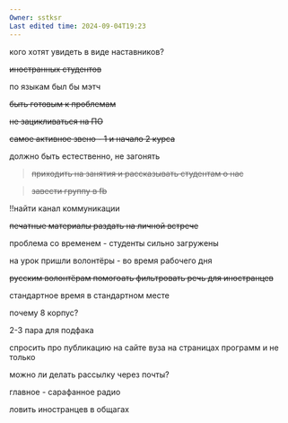 ```yaml
---
Owner: sstksr
Last edited time: 2024-09-04T19:23
---
```

кого хотят увидеть в виде наставников?

~~иностранных студентов~~

по языкам был бы мэтч

  

~~быть готовым к проблемам~~

~~не зацикливаться на ПО~~

  

~~самое активное звено - 1 и начало 2 курса~~

должно быть естественно, не загонять

> ~~приходить на занятия и рассказывать студентам о нас~~

> ~~завести группу в fb~~

!!найти канал коммуникации

~~печатные материалы раздать на личной встрече~~

  

проблема со временем - студенты сильно загружены

на урок пришли волонтёры - во время рабочего дня

~~русским волонтёрам помогоать фильтровать речь для иностранцев~~

стандартное время в стандартном месте

почему 8 корпус?

2-3 пара для подфака

  

спросить про публикацию на сайте вуза на страницах программ и не только

можно ли делать рассылку через почты?

главное - сарафанное радио

ловить иностранцев в общагах